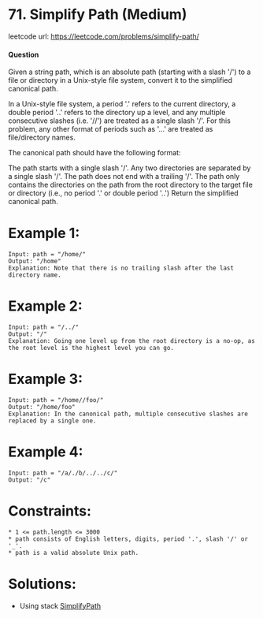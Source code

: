 # 71. Simplify Path (Medium)
 
leetcode url: https://leetcode.com/problems/simplify-path/

 
#### Question
Given a string path, which is an absolute path (starting with a slash '/') to a file or directory in a Unix-style file system, convert it to the simplified canonical path.

In a Unix-style file system, a period '.' refers to the current directory, a double period '..' refers to the directory up a level, and any multiple consecutive slashes (i.e. '//') are treated as a single slash '/'. For this problem, any other format of periods such as '...' are treated as file/directory names.

The canonical path should have the following format:

The path starts with a single slash '/'.
Any two directories are separated by a single slash '/'.
The path does not end with a trailing '/'.
The path only contains the directories on the path from the root directory to the target file or directory (i.e., no period '.' or double period '..')
Return the simplified canonical path.

# Example 1:

```
Input: path = "/home/"
Output: "/home"
Explanation: Note that there is no trailing slash after the last directory name.
 ```
 
# Example 2:

```
Input: path = "/../"
Output: "/"
Explanation: Going one level up from the root directory is a no-op, as the root level is the highest level you can go.
```

# Example 3:

```
Input: path = "/home//foo/"
Output: "/home/foo"
Explanation: In the canonical path, multiple consecutive slashes are replaced by a single one.
```
# Example 4:

```
Input: path = "/a/./b/../../c/"
Output: "/c"
```

# Constraints:

```
* 1 <= path.length <= 3000
* path consists of English letters, digits, period '.', slash '/' or '_'.
* path is a valid absolute Unix path.
 ```
 
 # Solutions:
 * Using stack [SimplifyPath](SimplifyPath.cs)